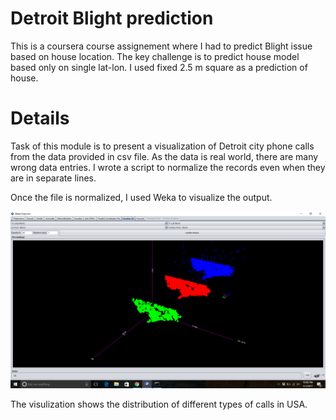 # Detroit Blight prediction

This is a coursera course assignement where I had to predict Blight issue based on house location. The key challenge is to predict house model based only on single lat-lon. I used fixed 2.5 m square as a prediction of house. 

# Details

Task of this module is to present a visualization of Detroit city phone calls from the data provided in csv file. As the data is real world, there are many wrong data entries. I wrote a script to normalize the records even when they are in separate lines. 

Once the file is normalized, I used Weka to visualize the output. 

![](latlong.png)

The visulization shows the distribution of different types of calls in USA. 
